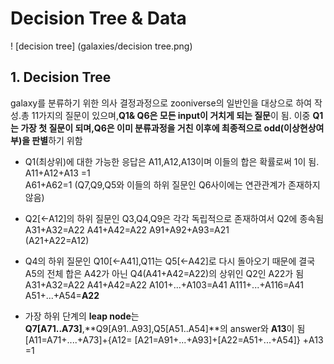 
# Decision Tree & Data 

! [decision tree] (galaxies/decision tree.png)

## 1. Decision Tree
galaxy를 분류하기 위한 의사 결정과정으로 zooniverse의 일반인을 대상으로 하여 작성.총 11가지의 질문이 있으며,**Q1& Q6은 모든 input이 거치게 되는 질문**이 됨. 이중 **Q1는 가장 첫 질문이 되며,Q6은 이미 분류과정을 거친 이후에 최종적으로 odd(이상현상여부)을 판별**하기 위함

- Q1(최상위)에 대한 가능한 응답은 A11,A12,A13이며 이들의 합은 확률로써 1이 됨. 
A11+A12+A13 =1  
A61+A62=1 (Q7,Q9,Q5와 이들의 하위 질문인 Q6사이에는 연관관계가 존재하지 않음)

- Q2[<-A12]의 하위 질문인 Q3,Q4,Q9은 각각 독립적으로 존재하여서 Q2에 종속됨
A31+A32=A22 
A41+A42=A22
A91+A92+A93=A21  
(A21+A22=A12)

- Q4의 하위 질문인 Q10[<-A41],Q11는 Q5[<-A42]로 다시 돌아오기 때문에 결국 A5의 전체 합은 A42가 아닌 Q4(A41+A42=A22)의 상위인 Q2인 A22가 됨
A31+A32=A22
A41+A42=A22
A101+...+A103=A41
A111+...+A116=A41
A51+...+A54=**A22**

- 가장 하위 단계의 **leap node**는 **Q7[A71..A73]**,**Q9[A91..A93],Q5[A51..A54]**의 answer와 **A13**이 됨
[A11=A71+....+A73]+{A12= [A21=A91+...+A93]+[A22=A51+...+A54]} +A13 =1


